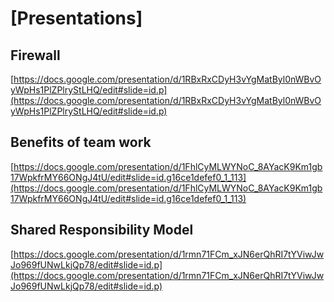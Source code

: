 # [Presentations]

## Firewall

[https://docs.google.com/presentation/d/1RBxRxCDyH3vYgMatByl0nWBvOyWpHs1PlZPlryStLHQ/edit#slide=id.p](https://docs.google.com/presentation/d/1RBxRxCDyH3vYgMatByl0nWBvOyWpHs1PlZPlryStLHQ/edit#slide=id.p)

## Benefits of team work

[https://docs.google.com/presentation/d/1FhlCyMLWYNoC_8AYacK9Km1gb17WpkfrMY66ONgJ4tU/edit#slide=id.g16ce1defef0_1_113](https://docs.google.com/presentation/d/1FhlCyMLWYNoC_8AYacK9Km1gb17WpkfrMY66ONgJ4tU/edit#slide=id.g16ce1defef0_1_113)

## Shared Responsibility Model

[https://docs.google.com/presentation/d/1rmn71FCm_xJN6erQhRI7tYViwJwJo969fUNwLkjQp78/edit#slide=id.p](https://docs.google.com/presentation/d/1rmn71FCm_xJN6erQhRI7tYViwJwJo969fUNwLkjQp78/edit#slide=id.p)